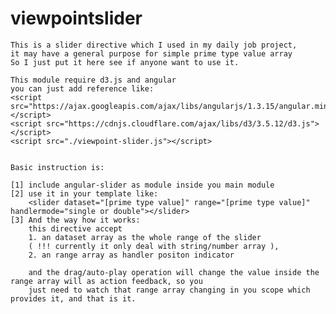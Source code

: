 # viewpointslider
	This is a slider directive which I used in my daily job project,
	it may have a general purpose for simple prime type value array
	So I just put it here see if anyone want to use it.

	This module require d3.js and angular
	you can just add reference like:
	<script src="https://ajax.googleapis.com/ajax/libs/angularjs/1.3.15/angular.min.js"></script>
	<script src="https://cdnjs.cloudflare.com/ajax/libs/d3/3.5.12/d3.js"></script>
	<script src="./viewpoint-slider.js"></script>


	Basic instruction is:

	[1] include angular-slider as module inside you main module
	[2] use it in your template like:
		<slider dataset="[prime type value]" range="[prime type value]" handlermode="single or double"></slider>
	[3] And the way how it works:
		this directive accept 
		1. an dataset array as the whole range of the slider
		( !!! currently it only deal with string/number array ), 
		2. an range array as handler positon indicator

		and the drag/auto-play operation will change the value inside the range array will as action feedback, so you 
		just need to watch that range array changing in you scope which provides it, and that is it. 
